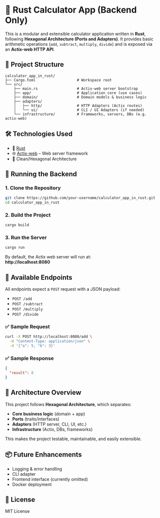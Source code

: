 # 🧮 Rust Calculator App (Backend Only)

This is a modular and extensible calculator application written in **Rust**, following **Hexagonal Architecture (Ports and Adapters)**. It provides basic arithmetic operations (`add`, `subtract`, `multiply`, `divide`) and is exposed via an **Actix-web HTTP API**.

## 📁 Project Structure

```
calculator_app_in_rust/
├── Cargo.toml                   # Workspace root
└── src/
    ├── main.rs                  # Actix-web server bootstrap
    ├── app/                     # Application core (use cases)
    ├── domain/                  # Domain models & business logic
    ├── adapters/
    │   ├── http/                # HTTP Adapters (Actix routes)
    │   └── ui/                  # CLI / UI Adapters (if needed)
    └── infrastructure/          # Frameworks, servers, DBs (e.g. actix-web)
```

## 🛠️ Technologies Used

- 🦀 [Rust](https://www.rust-lang.org/)
- 🌐 [Actix-web](https://actix.rs/) – Web server framework
- 🧱 Clean/Hexagonal Architecture

## 🚀 Running the Backend

### 1. Clone the Repository

```bash
git clone https://github.com/your-username/calculator_app_in_rust.git
cd calculator_app_in_rust
```

### 2. Build the Project

```bash
cargo build
```

### 3. Run the Server

```bash
cargo run
```

By default, the Actix web server will run at:  
**http://localhost:8080**

## 📡 Available Endpoints

All endpoints expect a `POST` request with a JSON payload:

- `POST /add`
- `POST /subtract`
- `POST /multiply`
- `POST /divide`

### ✅ Sample Request

```bash
curl -X POST http://localhost:8080/add \
  -H "Content-Type: application/json" \
  -d '{"a": 5, "b": 3}'
```

### ✅ Sample Response

```json
{
  "result": 8
}
```

## 🧱 Architecture Overview

This project follows **Hexagonal Architecture**, which separates:

- **Core business logic** (domain + app)
- **Ports** (traits/interfaces)
- **Adapters** (HTTP server, CLI, UI, etc.)
- **Infrastructure** (Actix, DBs, frameworks)

This makes the project testable, maintainable, and easily extensible.

## 📦 Future Enhancements

- Logging & error handling
- CLI adapter
- Frontend interface (currently omitted)
- Docker deployment

## 📝 License

MIT License